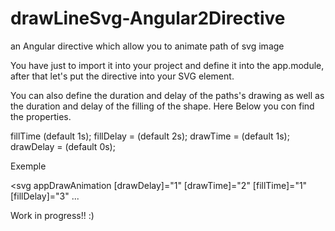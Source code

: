 # drawLineSvg-Angular2Directive
an Angular directive which allow you to animate path of svg image

You have just to import it into your project and define it into the app.module, after that let's put the directive into your SVG element.


You can also define the duration and delay of the paths's drawing as well as the duration and delay of the filling of the shape. Here Below you con find the properties.


fillTime (default 1s);
fillDelay =  (default 2s);
drawTime =  (default 1s);
drawDelay = (default 0s);



Exemple

<svg appDrawAnimation [drawDelay]="1" [drawTime]="2" [fillTime]="1" [fillDelay]="3" ...


Work in progress!! :)
